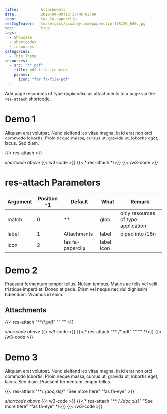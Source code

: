 ```yaml
---
title:          Attachments
date:           2018-04-09T13:38:46+02:00
icon:           fas fa-paperclip
resImgTeaser:   teaserpics/pixabay.com/paperclip-178126_640.jpg
toc:            true
tags:
  - Showcase
  - shortcodes
  - resources
categories:
  - This Theme
resources:
  - src: "**.pdf"
    title: pdf-file-:counter
    params:
      icon: "far fa-file-pdf"
---
```



Add page resources of type *application* as attachments to a page via the
`res-attach` shortcode.
<!--more-->

# Demo 1 

Aliquam erat volutpat. Nunc eleifend leo vitae magna. In id erat non orci
commodo lobortis. Proin neque massa, cursus ut, gravida ut, lobortis eget,
lacus. Sed diam.

{{< res-attach >}}

*shortcode above*
{{< w3-code >}}
{{</* res-attach */>}}
{{< /w3-code >}}


# res-attach Parameters


Argument | Position -1 | Default           | What           | Remark
---------|-------------|-------------------|----------------|-------
match    | 0           | **                | glob           | only resources of type application
label    | 1           | Attachments       | label          | piped into i18n
icon     | 2           | fas fa-paperclip  | label icon     | 


# Demo 2
Praesent fermentum tempor tellus. Nullam tempus. Mauris ac felis vel velit
tristique imperdiet. Donec at pede. Etiam vel neque nec dui dignissim
bibendum. Vivamus id enim. 

## Attachments
{{< res-attach "**/*.pdf" "" "" >}}

*shortcode above*
{{< w3-code >}}
{{</* res-attach "** /*.pdf" "" "" */>}}
{{< /w3-code >}}

# Demo 3

Aliquam erat volutpat. Nunc eleifend leo vitae magna. In id erat non orci
commodo lobortis. Proin neque massa, cursus ut, gravida ut, lobortis eget,
lacus. Sed diam. Praesent fermentum tempor tellus.

{{< res-attach "**/*.{doc,xls}*" "See more here" "fas fa-eye" >}}

*shortcode above*
{{< w3-code >}}
{{</* res-attach "** /*.{doc,xls}*" "See more here" "fas fa-eye" */>}}
{{< /w3-code >}}
